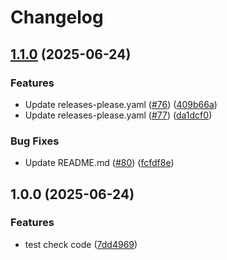 # Changelog

## [1.1.0](https://github.com/hoan-organization/SonarCloud-Test/compare/v1.0.0...v1.1.0) (2025-06-24)


### Features

* Update releases-please.yaml ([#76](https://github.com/hoan-organization/SonarCloud-Test/issues/76)) ([409b66a](https://github.com/hoan-organization/SonarCloud-Test/commit/409b66a52f1c77b5678c3952687219f5201c065b))
* Update releases-please.yaml ([#77](https://github.com/hoan-organization/SonarCloud-Test/issues/77)) ([da1dcf0](https://github.com/hoan-organization/SonarCloud-Test/commit/da1dcf00fed426cc87eb9c646e55d37561938079))


### Bug Fixes

* Update README.md ([#80](https://github.com/hoan-organization/SonarCloud-Test/issues/80)) ([fcfdf8e](https://github.com/hoan-organization/SonarCloud-Test/commit/fcfdf8e21d8c902b3e15a0809b6f018b30eaf0f2))

## 1.0.0 (2025-06-24)


### Features

* test check code ([7dd4969](https://github.com/hoan-organization/SonarCloud-Test/commit/7dd4969db8e4a4ebe51681aaddea29c20e8043c3))
